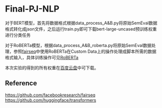 # Final-PJ-NLP

对于BERT模型，首先将数据格式根据data_process_A&B.py将原始SemEval数据格式转化成json文件，之后运行train.py即可下载bert-large-uncased预训练权重进行分类任务

对于RoBERTa模型，根据data_process_A&B_roberta.py将原始SemEval数据处理，参照[fairseq](https://github.com/facebookresearch/fairseq/blob/main/examples/roberta/README.custom_classification.md)中使用RoBERTa在Custom Data上的操作处理成脚本所需的数据格式输入，具体训练操作可见[RoBERTa](https://github.com/facebookresearch/fairseq/tree/main/examples/roberta)

本次实验的得到的所有权重在[百度云盘]()中可下载。


## Reference
https://github.com/facebookresearch/fairseq
https://github.com/huggingface/transformers
